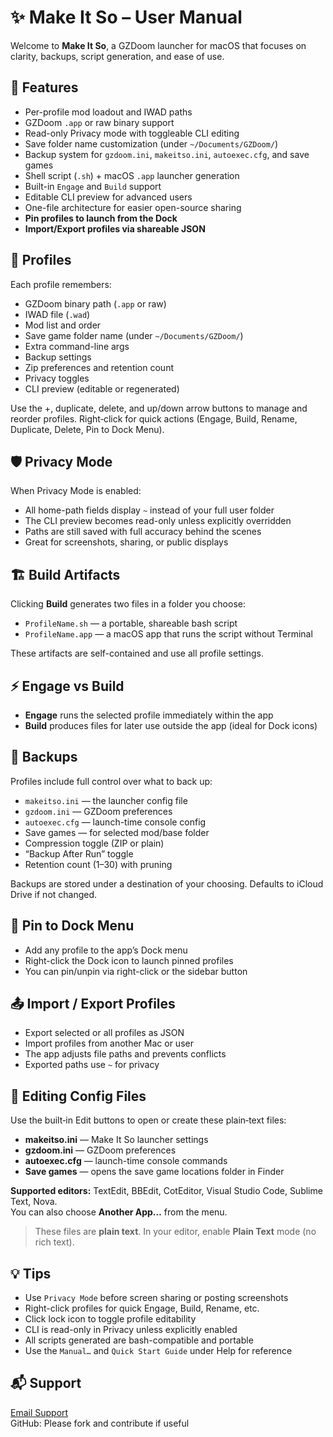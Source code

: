 # ✨ Make It So – User Manual

Welcome to **Make It So**, a GZDoom launcher for macOS that focuses on clarity, backups, script generation, and ease of use.

## 🧭 Features
- Per-profile mod loadout and IWAD paths  
- GZDoom `.app` or raw binary support  
- Read-only Privacy mode with toggleable CLI editing  
- Save folder name customization (under `~/Documents/GZDoom/`)  
- Backup system for `gzdoom.ini`, `makeitso.ini`, `autoexec.cfg`, and save games  
- Shell script (`.sh`) + macOS `.app` launcher generation  
- Built-in `Engage` and `Build` support  
- Editable CLI preview for advanced users  
- One-file architecture for easier open-source sharing  
- **Pin profiles to launch from the Dock**  
- **Import/Export profiles via shareable JSON**

## 👤 Profiles
Each profile remembers:
- GZDoom binary path (`.app` or raw)  
- IWAD file (`.wad`)  
- Mod list and order  
- Save game folder name (under `~/Documents/GZDoom/`)  
- Extra command-line args  
- Backup settings  
- Zip preferences and retention count  
- Privacy toggles  
- CLI preview (editable or regenerated)

Use the +, duplicate, delete, and up/down arrow buttons to manage and reorder profiles. Right‑click for quick actions (Engage, Build, Rename, Duplicate, Delete, Pin to Dock Menu).

## 🛡️ Privacy Mode
When Privacy Mode is enabled:
- All home-path fields display `~` instead of your full user folder  
- The CLI preview becomes read-only unless explicitly overridden  
- Paths are still saved with full accuracy behind the scenes  
- Great for screenshots, sharing, or public displays

## 🏗 Build Artifacts
Clicking **Build** generates two files in a folder you choose:
- `ProfileName.sh` — a portable, shareable bash script  
- `ProfileName.app` — a macOS app that runs the script without Terminal  

These artifacts are self-contained and use all profile settings.

## ⚡ Engage vs Build
- **Engage** runs the selected profile immediately within the app  
- **Build** produces files for later use outside the app (ideal for Dock icons)

## 🧳 Backups
Profiles include full control over what to back up:
- `makeitso.ini` — the launcher config file  
- `gzdoom.ini` — GZDoom preferences  
- `autoexec.cfg` — launch-time console config  
- Save games — for selected mod/base folder  
- Compression toggle (ZIP or plain)  
- “Backup After Run” toggle  
- Retention count (1–30) with pruning

Backups are stored under a destination of your choosing. Defaults to iCloud Drive if not changed.

## 📌 Pin to Dock Menu
- Add any profile to the app’s Dock menu  
- Right-click the Dock icon to launch pinned profiles  
- You can pin/unpin via right-click or the sidebar button  

## 📤 Import / Export Profiles
- Export selected or all profiles as JSON  
- Import profiles from another Mac or user  
- The app adjusts file paths and prevents conflicts  
- Exported paths use `~` for privacy  

## 📝 Editing Config Files
Use the built‑in Edit buttons to open or create these plain‑text files:
- **makeitso.ini** — Make It So launcher settings  
- **gzdoom.ini** — GZDoom preferences  
- **autoexec.cfg** — launch-time console commands  
- **Save games** — opens the save game locations folder in Finder  

**Supported editors:** TextEdit, BBEdit, CotEditor, Visual Studio Code, Sublime Text, Nova.  
You can also choose **Another App…** from the menu.  

> These files are **plain text**. In your editor, enable **Plain Text** mode (no rich text).

## 💡 Tips
- Use `Privacy Mode` before screen sharing or posting screenshots  
- Right-click profiles for quick Engage, Build, Rename, etc.  
- Click lock icon to toggle profile editability  
- CLI is read-only in Privacy unless explicitly enabled  
- All scripts generated are bash-compatible and portable  
- Use the `Manual…` and `Quick Start Guide` under Help for reference

## 📬 Support
[Email Support](mailto:makeitsoapp@proton.me?subject=Make%20It%20So)  
GitHub: Please fork and contribute if useful
